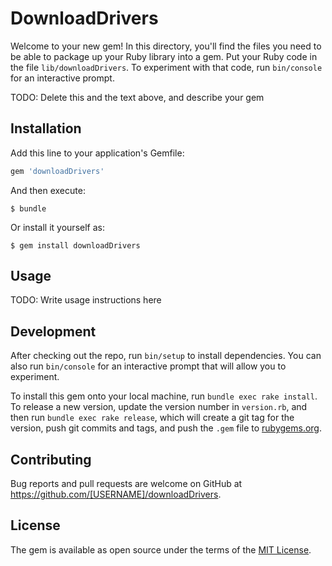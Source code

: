 # DownloadDrivers

Welcome to your new gem! In this directory, you'll find the files you need to be able to package up your Ruby library into a gem. Put your Ruby code in the file `lib/downloadDrivers`. To experiment with that code, run `bin/console` for an interactive prompt.

TODO: Delete this and the text above, and describe your gem

## Installation

Add this line to your application's Gemfile:

```ruby
gem 'downloadDrivers'
```

And then execute:

    $ bundle

Or install it yourself as:

    $ gem install downloadDrivers

## Usage

TODO: Write usage instructions here

## Development

After checking out the repo, run `bin/setup` to install dependencies. You can also run `bin/console` for an interactive prompt that will allow you to experiment.

To install this gem onto your local machine, run `bundle exec rake install`. To release a new version, update the version number in `version.rb`, and then run `bundle exec rake release`, which will create a git tag for the version, push git commits and tags, and push the `.gem` file to [rubygems.org](https://rubygems.org).

## Contributing

Bug reports and pull requests are welcome on GitHub at https://github.com/[USERNAME]/downloadDrivers.


## License

The gem is available as open source under the terms of the [MIT License](http://opensource.org/licenses/MIT).

